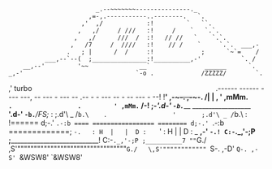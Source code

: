                             _.--~~~~~~~---------------._
                          ,=-,.-----------..--------.   `.
                        ,'  ,/            :!         `   ``.
                       ,   ,/     / ///   :!     /    `   `.`.
                      ,   ,/      ///  /  :!   // //   `    `.`.
                     ,   /7     /  ////   :!    // /    `     `.`.  ___,-
                    .   ; |      /  /     :!             ;      `~`=    /
              ___,--`--(  ;_______________:!__________,-'           `. /
        __,--'         '~~              __`               ______      `.
    _,-'                               `-o .             /ZZZZZ/        `.
  ,'              turbo`                                                  `
 .------ ------ ---- ---, --  --- - --- -- .--  - - ---  -- -   -- --- - --!
 !__'     ,-~~~-.                                     ,-~~~-.             /|
 | ,     ' ,mMm. `      .                  .         ' ,mMm. `           /-!
 ;-_____'.d-' `-b.`_____ __________________ ________'.d-' `-b.`_________/FS;_
:      ;.d'\ _ /`b.\    .                  '       ;.d'\ _ /`b.\             :
!====== d;-.' `.-:b ==== ================= ======== d;-.' `.-:b =============;
`-.   : H  |   |  D :   `                 '       : H  |   |  D :     _ __,-'
   `-.! C:-`._,'-;P ;_____________________________! C:-`._,'-;P ;__________7
      ""`G./   \,S'"""""""""""""""""""""""""""""""""`G./   \,S'""""""""""""
         `S-. ,-D'                                   `Q-. ,-S'
          `&WSW8'                                     `&WSW8'
~~~~~~~~~~~~~~~~~~~~~~~~~~~~~~~~~~~~~~~~~~~~~~~~~~~~~~~~~~~~~~~~~~~~~~~~~~~~~~
